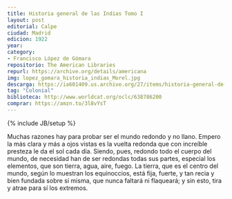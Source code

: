 ```yaml
---
title: Historia general de las Indias Tomo I
layout: post
editorial: Calpe
ciudad: Madrid
edicion: 1922
year:
category:
- Francisco López de Gómara
repositorio: The American Libraries
repurl: https://archive.org/details/americana
img: lopez_gomara_historia_indias_Morel.jpg
descarga: https://ia601409.us.archive.org/27/items/historia-general-de-las-indias-tomo-i/Historia%20general%20de%20las%20indias%20tomo%20I.pdf
tag: "Colonial"
biblioteca: http://www.worldcat.org/oclc/638786200
comprar: https://amzn.to/3l8vYsT
---
```

{% include JB/setup %}

Muchas razones hay para probar ser el mundo redondo y no llano. Empero la más clara y más a ojos vistas es la vuelta redonda que con increíble presteza le da el sol cada día. Siendo, pues, redondo todo el cuerpo del mundo, de necesidad han de ser redondas todas sus partes, especial los elementos, que son tierra, agua, aire, fuego. La tierra, que es el centro del mundo, según lo muestran los equinoccios, está fija, fuerte, y tan recia y bien fundada sobre sí misma, que nunca faltará ni flaqueará; y sin esto, tira y atrae para sí los extremos.
